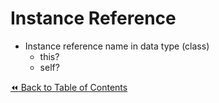 # Instance Reference
- Instance reference name in data type (class)
  - this?
  - self?

[:rewind: Back to Table of Contents](../README.md) <!-- BackToC -->
